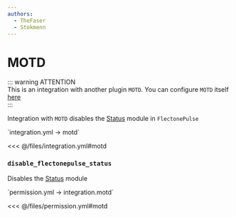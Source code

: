 ```yaml
---
authors:
  - TheFaser
  - Stokmenn
---
```


# MOTD

::: warning ATTENTION  
This is an integration with another plugin `MOTD`. You can configure `MOTD` itself [here](/docs/message/status/motd/)  
:::

Integration with `MOTD` disables the [Status](/docs/message/status/) module in `FlectonePulse`

[//]: # (integration.yml)
<!--@include: @/parts/words.md#setting-->  
<!--@include: @/parts/words.md#path--> `integration.yml → motd`  

<!--@include: @/parts/words.md#default-->  
<<< @/files/integration.yml#motd

<!--@include: @/parts/enable.md-->  

### `disable_flectonepulse_status`
Disables the [Status](/docs/message/status/) module

[//]: # (permission.yml)
<!--@include: @/parts/words.md#permission-->  
<!--@include: @/parts/words.md#path--> `permission.yml → integration.motd`  

<!--@include: @/parts/words.md#default-->  
<<< @/files/permission.yml#motd

<!--@include: @/parts/permission/permissionTier3.md-->